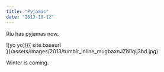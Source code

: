 ```yaml
---
title: "Pyjamas"
date: "2013-10-12"
---
```


Riu has pyjamas now.

![yo yo]({{ site.baseurl }}/assets/images/2013/tumblr_inline_mugbaxnJZN1qlj3bd.jpg)

Winter is coming.
